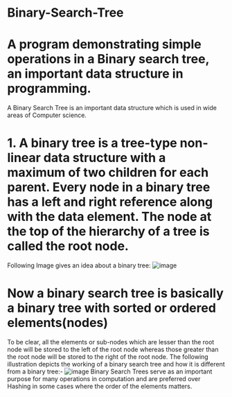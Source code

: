 # Binary-Search-Tree
# A program demonstrating simple operations in a Binary search tree, an important data structure in programming.
A Binary Search Tree is an important data structure which is used in wide areas of Computer science.
# 1. A binary tree is a tree-type non-linear data structure with a maximum of two children for each parent. Every node in a binary tree has a left and right reference along with the data element. The node at the top of the hierarchy of a tree is called the root node.
Following Image gives an idea about a binary tree:
![image](https://user-images.githubusercontent.com/78203773/124948553-686ca480-e02e-11eb-9186-1fac96c62d66.png)
# Now a binary search tree is basically a binary tree with sorted or ordered elements(nodes)
To be clear, all the elements or sub-nodes which are lesser than the root node will be stored to the left of the root node whereas those greater than the root node will be stored to the right of the root node. The following illustration depicts the working of a binary search tree and how it is different from a binary tree:-
![image](https://user-images.githubusercontent.com/78203773/124949073-e16bfc00-e02e-11eb-8e26-adbf54d38c7a.png)
Binary Search Trees serve as an important purpose for many operations in computation and are preferred over Hashing in some cases where the order of the elements matters.
